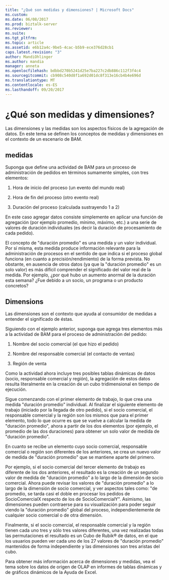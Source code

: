 ```yaml
---
title: "¿Qué son medidas y dimensiones? | Microsoft Docs"
ms.custom: 
ms.date: 06/08/2017
ms.prod: biztalk-server
ms.reviewer: 
ms.suite: 
ms.tgt_pltfrm: 
ms.topic: article
ms.assetid: e6b12a4c-9be5-4cac-b5b9-ece376d28cb1
caps.latest.revision: "3"
author: MandiOhlinger
ms.author: mandia
manager: anneta
ms.openlocfilehash: bdbbd270b5241d25e7ba227c2db886c112f3f4c4
ms.sourcegitcommit: cb908c540d8f1a692d01dc8f313e16cb4b4e696d
ms.translationtype: MT
ms.contentlocale: es-ES
ms.lasthandoff: 09/20/2017
---
```

# <a name="what-are-measures-and-dimensions"></a>¿Qué son medidas y dimensiones?
Las dimensiones y las medidas son los aspectos físicos de la agregación de datos. En este tema se definen los conceptos de medidas y dimensiones en el contexto de un escenario de BAM.  
  
## <a name="measures"></a>medidas  
 Suponga que define una actividad de BAM para un proceso de administración de pedidos en términos sumamente simples, con tres elementos:  
  
1.  Hora de inicio del proceso (un evento del mundo real)  
  
2.  Hora de fin del proceso (otro evento real)  
  
3.  Duración del proceso (calculada sustrayendo 1 a 2)  
  
 En este caso agregar datos consiste simplemente en aplicar una función de agregación (por ejemplo promedio, mínimo, máximo, etc.) a una serie de valores de duración individuales (es decir la duración de procesamiento de cada pedido).  
  
 El concepto de "duración promedio" es una medida y un valor individual. Por sí misma, esta medida produce información relevante para la administración de procesos en el sentido de que indica si el proceso global funciona (en cuanto a precisión/rendimiento) de la forma prevista. No obstante, en ausencia de otros datos (ya que la "duración promedio" es un solo valor) es más difícil comprender el significado del valor real de la medida. Por ejemplo, ¿por qué hubo un aumento anormal de la duración esta semana? ¿Fue debido a un socio, un programa o un producto concretos?  
  
## <a name="dimensions"></a>Dimensions  
 Las dimensiones son el contexto que ayuda al consumidor de medidas a entender el significado de éstas.  
  
 Siguiendo con el ejemplo anterior, suponga que agrega tres elementos más a la actividad de BAM para el proceso de administración del pedido:  
  
1.  Nombre del socio comercial (el que hizo el pedido)  
  
2.  Nombre del responsable comercial (el contacto de ventas)  
  
3.  Región de venta  
  
 Como la actividad ahora incluye tres posibles tablas dinámicas de datos (socio, responsable comercial y región), la agregación de estos datos resulta literalmente en la creación de un cubo tridimensional en tiempo de ejecución.  
  
 Sigue comenzando con el primer elemento de trabajo, lo que crea una medida "duración promedio" individual. Al finalizar el siguiente elemento de trabajo (iniciado por la llegada de otro pedido), si el socio comercial, el responsable comercial y la región son los mismos que para el primer elemento, todo lo que ocurre es que se vuelve a calcular la medida de "duración promedio", ahora a partir de los dos elementos (por ejemplo, el promedio de las dos duraciones) para obtener un solo valor de medida de "duración promedio".  
  
 En cuanto se recibe un elemento cuyo socio comercial, responsable comercial o región son diferentes de los anteriores, se crea un nuevo valor de medida de "duración promedio" que se mantiene aparte del primero.  
  
 Por ejemplo, si el socio comercial del tercer elemento de trabajo es diferente de los dos anteriores, el resultado es la creación de un segundo valor de medida de "duración promedio" a lo largo de la dimensión de socio comercial. Ahora puede revisar los valores de "duración promedio" a lo largo de la dimensión de socio comercial, y ver aspectos tales como: "de promedio, se tarda casi el doble en procesar los pedidos de SocioComercialX respecto de los de SocioComercialY". Asimismo, las dimensiones pueden contraerse para su visualización para poder seguir viendo la "duración promedio" global del proceso, independientemente de cualquier socio comercial o de otra dimensión.  
  
 Finalmente, si el socio comercial, el responsable comercial y la región tienen cada uno tres y sólo tres valores diferentes, una vez realizadas todas las permutaciones el resultado es un Cubo de Rubik® de datos, en el que los usuarios pueden ver cada uno de los 27 valores de "duración promedio" mantenidos de forma independiente y las dimensiones son tres aristas del cubo.  
  
 Para obtener más información acerca de dimensiones y medidas, vea el tema sobre los datos de origen de OLAP en informes de tablas dinámicas y de gráficos dinámicos de la Ayuda de Excel.